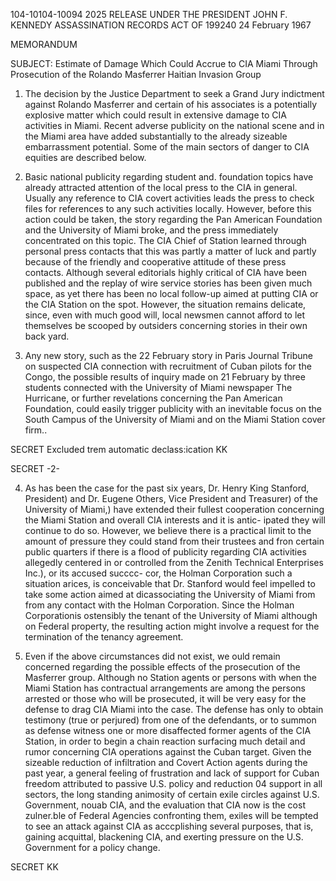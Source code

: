 104-10104-10094 2025 RELEASE UNDER THE PRESIDENT JOHN F. KENNEDY ASSASSINATION RECORDS ACT OF 199240
24 February 1967

MEMORANDUM

SUBJECT: Estimate of Damage Which Could Accrue to CIA
Miami Through Prosecution of the Rolando
Masferrer Haitian Invasion Group

1. The decision by the Justice Department to seek a
Grand Jury indictment against Rolando Masferrer and certain
of his associates is a potentially explosive matter which
could result in extensive damage to CIA activities in
Miami. Recent adverse publicity on the national scene and
in the Miami area have added substantially to the already
sizeable embarrassment potential. Some of the main sectors
of danger to CIA equities are described below.

2. Basic national publicity regarding student and.
foundation topics have already attracted attention of the
local press to the CIA in general. Usually any reference
to CIA covert activities leads the press to check files for
references to any such activities locally. However, before
this action could be taken, the story regarding the Pan
American Foundation and the University of Miami broke, and
the press immediately concentrated on this topic. The CIA
Chief of Station learned through personal press contacts
that this was partly a matter of luck and partly because
of the friendly and cooperative attitude of these press
contacts. Although several editorials highly critical of
CIA have been published and the replay of wire service
stories has been given much space, as yet there has been
no local follow-up aimed at putting CIA or the CIA Station
on the spot. However, the situation remains delicate,
since, even with much good will, local newsmen cannot
afford to let themselves be scooped by outsiders concerning
stories in their own back yard.

3. Any new story, such as the 22 February story in
Paris Journal Tribune on suspected CIA connection with
recruitment of Cuban pilots for the Congo, the possible
results of inquiry made on 21 February by three students
connected with the University of Miami newspaper The
Hurricane, or further revelations concerning the Pan
American Foundation, could easily trigger publicity with
an inevitable focus on the South Campus of the University
of Miami and on the Miami Station cover firm..

SECRET
Excluded trem automatic
declass:ication
KK

SECRET
-2-

4. As has been the case for the past six years,
Dr. Henry King Stanford, President) and Dr. Eugene Others,
Vice President and Treasurer) of the University of Miami,)
have extended their fullest cooperation concerning the
Miami Station and overall CIA interests and it is antic-
ipated they will continue to do so. However, we believe
there is a practical limit to the amount of pressure they
could stand from their trustees and fron certain public
quarters if there is a flood of publicity regarding CIA
activities allegedly centered in or controlled from the
Zenith Technical Enterprises Inc.), or its accused succcc-
cor, the Holman Corporation such a situation arices,
is conceivable that Dr. Stanford would feel impelled
to take some action aimed at dicassociating the University
of Miami from from any contact with the Holman Corporation.
Since the Holman Corporationis ostensibly the tenant of
the University of Miami although on Federal property,
the resulting action might involve a request for the
termination of the tenancy agreement.

5. Even if the above circumstances did not exist, we
ould remain concerned regarding the possible effects of
the prosecution of the Masferrer group. Although no
Station agents or persons with when the Miami Station
has contractual arrangements are among the persons arrested
or those who will be prosecuted, it will be very easy for
the defense to drag CIA Miami into the case. The defense
has only to obtain testimony (true or perjured) from one
of the defendants, or to summon as defense witness one or
more disaffected former agents of the CIA Station, in
order to begin a chain reaction surfacing much detail
and rumor concerning CIA operations against the Cuban
target. Given the sizeable reduction of infiltration
and Covert Action agents during the past year, a general
feeling of frustration and lack of support for Cuban
freedom attributed to passive U.S. policy and reduction
04 support in all sectors, the long standing animosity
of certain exile circles against U.S. Government, nouab
CIA, and the evaluation that CIA now is the cost zulner.ble
of Federal Agencies confronting them, exiles will be
tempted to see an attack against CIA as acccplishing
several purposes, that is, gaining acquittal, blackening
CIA, and exerting pressure on the U.S. Government for a
policy change.

SECRET
KK
